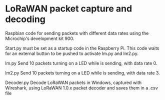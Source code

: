 # LoRaWAN packet capture and decoding
Raspbian code for sending packets with different data rates using the Microchip's development kit 900.

Start.py must be set as a startup code in the Raspberry Pi. This code waits for an external button to be pushed to activate lm.py and lm2.py.


lm.py Send 10 packets turning on a LED while is sending, with data rate 0.


lm2.py Send 10 packets turning on a LED while is sending, with data rate 3.


Decoder.py Decode LoRaWAN packets in Windows, captured with Wireshark, using LoRaWAN 1.0.x packet decoder and saves them in a .csv file
